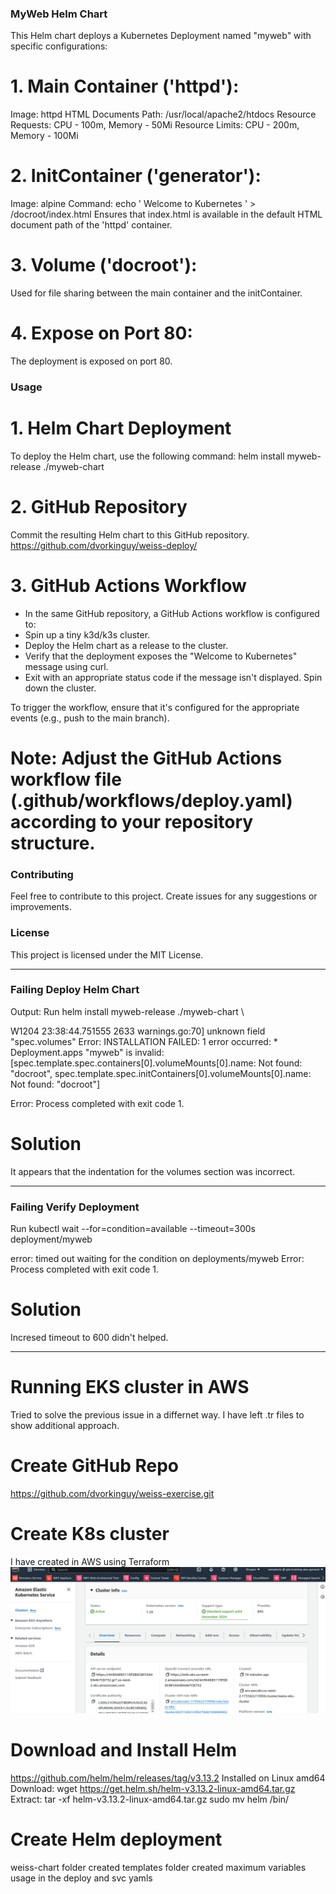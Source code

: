 ### MyWeb Helm Chart
This Helm chart deploys a Kubernetes Deployment named "myweb" with specific configurations:

# 1. Main Container ('httpd'):
Image: httpd
HTML Documents Path: /usr/local/apache2/htdocs
Resource Requests: CPU - 100m, Memory - 50Mi
Resource Limits: CPU - 200m, Memory - 100Mi

# 2. InitContainer ('generator'):
Image: alpine
Command: echo '<html> Welcome to Kubernetes </html>' > /docroot/index.html
Ensures that index.html is available in the default HTML document path of the 'httpd' container.

# 3. Volume ('docroot'):
Used for file sharing between the main container and the initContainer.

# 4. Expose on Port 80:
The deployment is exposed on port 80.


### Usage

# 1. Helm Chart Deployment
To deploy the Helm chart, use the following command:
helm install myweb-release ./myweb-chart

# 2. GitHub Repository
Commit the resulting Helm chart to this GitHub repository.
https://github.com/dvorkinguy/weiss-deploy/

# 3. GitHub Actions Workflow
- In the same GitHub repository, a GitHub Actions workflow is configured to:
- Spin up a tiny k3d/k3s cluster.
- Deploy the Helm chart as a release to the cluster.
- Verify that the deployment exposes the "Welcome to Kubernetes" message using curl.
- Exit with an appropriate status code if the message isn't displayed.
Spin down the cluster.


To trigger the workflow, ensure that it's configured for the appropriate events (e.g., push to the main branch).

# Note: Adjust the GitHub Actions workflow file (.github/workflows/deploy.yaml) according to your repository structure.


### Contributing
Feel free to contribute to this project. Create issues for any suggestions or improvements.


### License
This project is licensed under the MIT License.


---


### Failing Deploy Helm Chart
Output:
Run helm install myweb-release ./myweb-chart \
  
W1204 23:38:44.751555    2633 warnings.go:70] unknown field "spec.volumes"
Error: INSTALLATION FAILED: 1 error occurred:
	* Deployment.apps "myweb" is invalid: [spec.template.spec.containers[0].volumeMounts[0].name: Not found: "docroot", spec.template.spec.initContainers[0].volumeMounts[0].name: Not found: "docroot"]


Error: Process completed with exit code 1.

# Solution
It appears that the indentation for the volumes section was incorrect. 


---


### Failing Verify Deployment

Run kubectl wait --for=condition=available --timeout=300s deployment/myweb
  
error: timed out waiting for the condition on deployments/myweb
Error: Process completed with exit code 1.

# Solution
Incresed timeout to 600 didn't helped.


---


# Running EKS cluster in AWS
Tried to solve the previous issue in a differnet way.
I have left .tr files to show additional approach.

# Create GitHub Repo
https://github.com/dvorkinguy/weiss-exercise.git

# Create K8s cluster
I have created in AWS using Terraform
![weiss-eks-cluster](images/weiss-eks-cluster.png)

# Download and Install Helm 
https://github.com/helm/helm/releases/tag/v3.13.2
Installed on Linux amd64
Download: wget https://get.helm.sh/helm-v3.13.2-linux-amd64.tar.gz
Extract: tar -xf helm-v3.13.2-linux-amd64.tar.gz
sudo mv helm /bin/

# Create Helm deployment
weiss-chart folder created
templates folder created
maximum variables usage in the deploy and svc yamls



